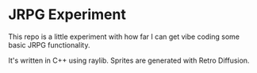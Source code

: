 # JRPG Experiment

This repo is a little experiment with how far I can get vibe coding some basic JRPG functionality.

It's written in C++ using raylib. Sprites are generated with Retro Diffusion.
